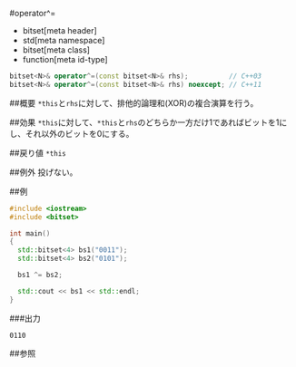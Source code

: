 #operator^=
* bitset[meta header]
* std[meta namespace]
* bitset[meta class]
* function[meta id-type]

```cpp
bitset<N>& operator^=(const bitset<N>& rhs);          // C++03
bitset<N>& operator^=(const bitset<N>& rhs) noexcept; // C++11
```

##概要
`*this`と`rhs`に対して、排他的論理和(XOR)の複合演算を行う。


##効果
`*this`に対して、`*this`と`rhs`のどちらか一方だけ1であればビットを1にし、それ以外のビットを0にする。


##戻り値
`*this`


##例外
投げない。


##例
```cpp
#include <iostream>
#include <bitset>

int main()
{
  std::bitset<4> bs1("0011");
  std::bitset<4> bs2("0101");

  bs1 ^= bs2;

  std::cout << bs1 << std::endl;
}
```

###出力
```
0110
```


##参照

